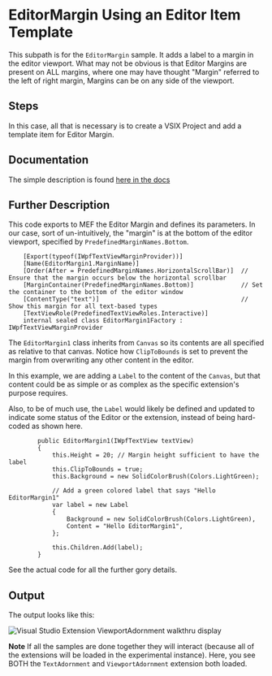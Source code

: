 # EditorMargin Using an Editor Item Template
This subpath is for the ```EditorMargin``` sample.  It adds a label to a margin in the editor viewport.  What may not be obvious is that Editor Margins are present
on ALL margins, where one may have thought "Margin" referred to the left of right margin, Margins can be 
on any side of the viewport.

## Steps
In this case, all that is necessary is to create a VSIX Project and add a template item for Editor Margin.

## Documentation
The simple description is found [here in the docs](https://docs.microsoft.com/en-us/visualstudio/extensibility/creating-an-extension-with-an-editor-item-template?view=vs-2019#create-a-margin-extension)

## Further Description

This code exports to MEF the Editor Margin and defines its parameters.  In our case, sort of un-intuitively, the "margin" is at the bottom
of the editor viewport, specified by `PredefinedMarginNames.Bottom`.

```Csharp
    [Export(typeof(IWpfTextViewMarginProvider))]
    [Name(EditorMargin1.MarginName)]
    [Order(After = PredefinedMarginNames.HorizontalScrollBar)]  // Ensure that the margin occurs below the horizontal scrollbar
    [MarginContainer(PredefinedMarginNames.Bottom)]             // Set the container to the bottom of the editor window
    [ContentType("text")]                                       // Show this margin for all text-based types
    [TextViewRole(PredefinedTextViewRoles.Interactive)]
    internal sealed class EditorMargin1Factory : IWpfTextViewMarginProvider
```

The `EditorMargin1` class inherits from `Canvas` so its contents are all specified as relative to that canvas.  Notice how
`ClipToBounds` is set to prevent the margin from overwriting any other content in the editor.

In this example, we are adding a `Label` to the content of the `Canvas`, but that content could be 
as simple or as complex as the specific extension's purpose requires.

Also, to be of much use, the `Label` would likely be defined and updated to indicate some status 
of the Editor or the extension, instead of being hard-coded as shown here.

```Csharp
        public EditorMargin1(IWpfTextView textView)
        {
            this.Height = 20; // Margin height sufficient to have the label
            this.ClipToBounds = true;
            this.Background = new SolidColorBrush(Colors.LightGreen);

            // Add a green colored label that says "Hello EditorMargin1"
            var label = new Label
            {
                Background = new SolidColorBrush(Colors.LightGreen),
                Content = "Hello EditorMargin1",
            };

            this.Children.Add(label);
        }
``` 

See the actual code for all the further gory details.   

## Output
The output looks like this:

![Visual Studio Extension ViewportAdornment walkthru display](https://user-images.githubusercontent.com/7321962/100636399-94ea7080-3329-11eb-9a0e-dfd66b80f3d0.jpg)

**Note** If all the samples are done together they will interact (because all of the extensions will be loaded in the experimental instance). Here, you see BOTH the `TextAdornment` and `ViewportAdornment` extension both loaded.
